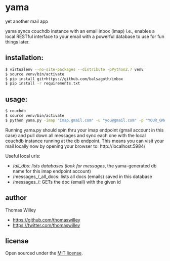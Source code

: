 yama
==============

yet another mail app

yama syncs couchdb instance with an email inbox (imap)
i.e., enables a local RESTful interface to your email with
a powerful database to use for fun things later.

installation:
---
```bash
$ virtualenv --no-site-packages --distribute -pPython2.7 venv
$ source venv/bin/activate
$ pip install git+https://github.com/balsagoth/imbox
$ pip install -r requirements.txt
```

usage:
---
```bash
$ couchdb
$ source venv/bin/activate
$ python yama.py -imap "imap.gmail.com" -u "you@gmail.com" -p "YOUR_GMAIL_PW" -db "http://127.0.0.1:5984/"
```

Running yama.py should spin thru your imap endpoint (gmail account in
this case) and pull down all messages and sync each one with the local
couchdb instance running at the db endpoint. This means you can visit
your mail locally now by opening your browser to: 
  http://localhost:5984/

Useful local urls:
* /_all_dbs: lists databases (look for messages_<SHA1HASH>, the
  yama-generated db name for this imap endpoint account)
* /messages_<SHA1HASH>/_all_docs: lists all docs (emails) saved in this
  database
* /messages_<SHA1HASH>/<id of doc>: GETs the doc (email) with the given
  id

## author

Thomas Willey
- <https://github.com/thomaswilley>
- <https://twitter.com/thomaswilley>

## license

Open sourced under the [MIT license](LICENSE).
